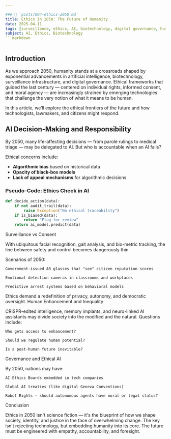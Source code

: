 ```yaml
---

### 📘 `posts/004-ethics-2050.md`
title: Ethics in 2050: The Future of Humanity
date: 2025-04-11
tags: [surveillance, ethics, AI, biotechnology, digital governance, human enhancement, facial recognition, CRISPR, neuro-link]
subject: AI, Ethics, Biotechnology
```markdown
---
```



## Introduction

As we approach 2050, humanity stands at a crossroads shaped by exponential advancements in artificial intelligence, biotechnology, surveillance infrastructure, and digital governance. Ethical frameworks that guided the last century — centered on individual rights, informed consent, and moral agency — are increasingly strained by emerging technologies that challenge the very notion of what it means to be human.

In this article, we’ll explore the ethical frontiers of the future and how technologists, lawmakers, and citizens might respond.

## AI Decision-Making and Responsibility

By 2050, many life-affecting decisions — from parole rulings to medical triage — may be delegated to AI. But who is accountable when an AI fails?

Ethical concerns include:

- **Algorithmic bias** based on historical data
- **Opacity of black-box models**
- **Lack of appeal mechanisms** for algorithmic decisions

### Pseudo-Code: Ethics Check in AI

```python
def decide_action(data):
    if not audit_trail(data):
        raise Exception("No ethical traceability")
    if is_biased(data):
        return "Flag for review"
    return ai_model.predict(data)
```
Surveillance vs Consent

With ubiquitous facial recognition, gait analysis, and bio-metric tracking, the line between safety and control becomes dangerously thin.

Scenarios of 2050:

    Government-issued AR glasses that "see" citizen reputation scores

    Emotional detection cameras in classrooms and workplaces

    Predictive arrest systems based on behavioral models

Ethics demand a redefinition of privacy, autonomy, and democratic oversight.
Human Enhancement and Inequality

CRISPR-edited intelligence, memory implants, and neuro-linked AI assistants may divide society into the modified and the natural. Questions include:

    Who gets access to enhancement?

    Should we regulate human potential?

    Is a post-human future inevitable?

Governance and Ethical AI

By 2050, nations may have:

    AI Ethics Boards embedded in tech companies

    Global AI treaties (like digital Geneva Conventions)

    Robot Rights — should autonomous agents have moral or legal status?

Conclusion

Ethics in 2050 isn't science fiction — it's the blueprint of how we shape society, identity, and justice in the face of overwhelming change. The key isn’t rejecting technology, but embedding humanity into its core. The future must be engineered with empathy, accountability, and foresight.

